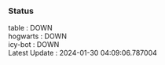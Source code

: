 ### Status


table : DOWN  
hogwarts : DOWN  
icy-bot : DOWN  
Latest Update : 2024-01-30 04:09:06.787004
